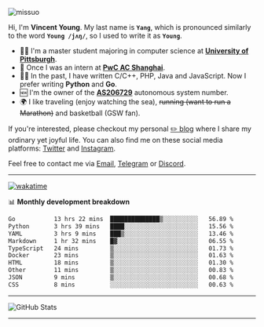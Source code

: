 <p align="left"> <img src="https://komarev.com/ghpvc/?username=missuo&label=Profile%20views&color=0e75b6&style=flat" alt="missuo" /> </p>


Hi, I'm **Vincent Young**. My last name is **`Yang`**, which is pronounced similarly to the word **`Young /jʌŋ/`**, so I used to write it as **`Young`**. 

-  👨‍🎓 I'm a master student majoring in computer science at [**University of Pittsburgh**](https://www.pitt.edu).
-  💼 Once I was an intern at **[PwC AC Shanghai](https://www.linkedin.com/company/pwc-ac-shanghai/)**.
-  👨‍💻 In the past, I have written C/C++, PHP, Java and JavaScript. Now I prefer writing **Python** and **Go**.
-  🆕 I'm the owner of the **[AS206729](https://bgp.tools/AS206729)** autonomous system number.
-  🌍 I like traveling (enjoy watching the sea), ~~running (want to run a Marathon)~~ and basketball (GSW fan).

If you're interested, please checkout my personal [✏️ blog](https://missuo.me/) where I share my ordinary yet joyful life. You can also find me on these social media platforms: [Twitter](https://twitter.com/m1ssuo) and [Instagram](https://www.instagram.com/m1ssuo).

Feel free to contact me via <a href="mailto:i@yyt.moe">Email</a>, [Telegram](https://t.me/missuo) or [Discord](https://discordapp.com/users/missuo#7448).

-------

[![wakatime](https://wakatime.com/badge/user/c13cd961-40ca-417a-afb6-1f9ea8ac295c.svg)](https://wakatime.com/@missuo)

📊 **Monthly development breakdown**
<!--START_SECTION:waka-->

```txt
Go           13 hrs 22 mins  ██████████████▒░░░░░░░░░░   56.89 %
Python       3 hrs 39 mins   ████░░░░░░░░░░░░░░░░░░░░░   15.56 %
YAML         3 hrs 9 mins    ███▒░░░░░░░░░░░░░░░░░░░░░   13.46 %
Markdown     1 hr 32 mins    █▓░░░░░░░░░░░░░░░░░░░░░░░   06.55 %
TypeScript   24 mins         ▒░░░░░░░░░░░░░░░░░░░░░░░░   01.73 %
Docker       23 mins         ▒░░░░░░░░░░░░░░░░░░░░░░░░   01.63 %
HTML         18 mins         ▒░░░░░░░░░░░░░░░░░░░░░░░░   01.30 %
Other        11 mins         ▒░░░░░░░░░░░░░░░░░░░░░░░░   00.83 %
JSON         9 mins          ▒░░░░░░░░░░░░░░░░░░░░░░░░   00.68 %
CSS          8 mins          ░░░░░░░░░░░░░░░░░░░░░░░░░   00.63 %
```

<!--END_SECTION:waka-->

-------

![GitHub Stats](https://github-readme-stats-opal-alpha-76.vercel.app/api?username=missuo&show_icons=true&theme=transparent)

-------

